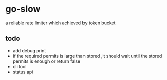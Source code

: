 # go-slow
a reliable rate limiter which achieved by token bucket

## todo
* add debug print
* if the required permits is large than stored ,it should wait until the stored permits is enough or return false 
* cli tool
* status api
